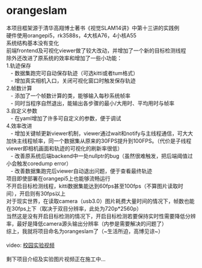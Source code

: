 # orangeslam
本项目框架源于清华高翔博士著书《视觉SLAM14讲》中第十三讲的实践例<br>
硬件使用orangepi5，rk3588s，4大核A76，4小核A55<br>
系统结构基本没有变化<br>
前端frontend及可视化viewer做了较大改动，并增加了一个新的目标检测线程<br>
除外还改进了原系统的效率和增加了一些小功能：<br>
1.轨迹保存<br>
&nbsp;&nbsp;&nbsp;-&nbsp;数据集跑完可自动保存轨迹（可选kitti或者tum格式）<br>
&nbsp;&nbsp;&nbsp;-&nbsp;增加真实相机入口，关闭可视化窗口时触发保存轨迹<br>
2.帧数计算<br>
&nbsp;&nbsp;&nbsp;-&nbsp;添加了一个帧数计算的类，能够输入每秒系统帧率<br>
&nbsp;&nbsp;&nbsp;-&nbsp;同时当程序自然退出，能输出各步骤的最小/大用时、平均用时与帧率<br>
3.自定义参数<br>
&nbsp;&nbsp;&nbsp;-&nbsp;在yaml增加了许多可自定义的参数，便于调试<br>
4.效率改进<br>
&nbsp;&nbsp;&nbsp;-&nbsp;增加关键帧更新viewer机制，viewer通过wait和notify与主线程通信，可大大加快主线程帧率，同一个数据集从原来的30FPS提升到100FPS。（代价是子线程viewer即相机画面和轨迹的可视化的刷新率很低）<br>
&nbsp;&nbsp;&nbsp;-&nbsp;改善原系统后端backend中一处nullptr的bug（虽然很难触发，把后端阈值过小会触发coredump error）<br>
&nbsp;&nbsp;&nbsp;-&nbsp;改善数据集跑完后viewer自动退出问题，便于查看最终轨迹<br>
项目即使部署在orangepi5上也能够流畅运行<br>
不开启目标检测线程，kitti数据集能达到60fps甚至100fps（不算图片读取时间），开启则有30fps以上<br>
对于现实世界，在读取camera（usb3.0）图片耗费大量时间的情况下，帧数也能在30fps上下（取决于双目分辨率，此处为720p*2560p）<br>
当然这是没有开启目标检测的情况下，开启目标检测若要保持实时性需要降低分辨率，最好是降低camera源头输出分辨率（内参是需要解决的问题了）<br>
综上，我就将项目命名为orangeslam了（~生活所迫，高博见谅~）<br>
<br>
video: [校园实验视频](https://www.bilibili.com/video/BV1my4y1A7gn)<br>
<br>
剩下项目介绍及实验图片视频正在施工中...
